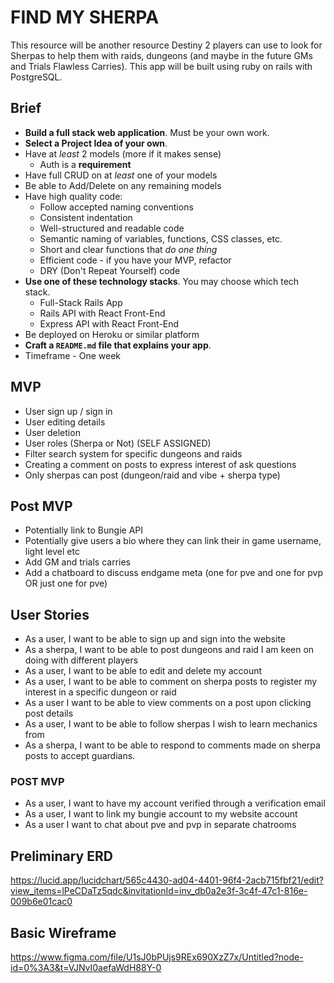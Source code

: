 # FIND MY SHERPA

This resource will be another resource Destiny 2 players can use to look for Sherpas to help them with raids, dungeons (and maybe in the future GMs and Trials Flawless Carries). This app will be built using ruby on rails with PostgreSQL. 

## Brief
- **Build a full stack web application**. Must be your own work.
- **Select a Project Idea of your own**.
- Have at _least_ 2 models (more if it makes sense)
  - Auth is a **requirement**
- Have full CRUD on at _least_ one of your models
- Be able to Add/Delete on any remaining models
- Have high quality code:
    - Follow accepted naming conventions
    - Consistent indentation
    - Well-structured and readable code
    - Semantic naming of variables, functions, CSS classes, etc.
    - Short and clear functions that _do one thing_
    - Efficient code - if you have your MVP, refactor
    - DRY (Don't Repeat Yourself) code
- **Use one of these technology stacks**. You may choose which tech stack.
  - Full-Stack Rails App
  - Rails API with React Front-End
  - Express API with React Front-End
- Be deployed on Heroku or similar platform
- **Craft a `README.md` file that explains your app**.
- Timeframe - One week


## MVP

- User sign up / sign in
- User editing details
- User deletion
- User roles (Sherpa or Not) (SELF ASSIGNED)
- Filter search system for specific dungeons and raids
- Creating a comment on posts to express interest of ask questions
- Only sherpas can post (dungeon/raid and vibe + sherpa type)

## Post MVP

- Potentially link to Bungie API
- Potentially give users a bio where they can link their in game username, light level etc
- Add GM and trials carries
- Add a chatboard to discuss endgame meta (one for pve and one for pvp OR just one for pve)

## User Stories

- As a user, I want to be able to sign up and sign into the website
- As a sherpa, I want to be able to post dungeons and raid I am keen on doing with different players
- As a user, I want to be able to edit and delete my account
- As a user, I want to be able to comment on sherpa posts to register my interest in a specific dungeon or raid
- As a user I want to be able to view comments on a post upon clicking post details
- As a user, I want to be able to follow sherpas I wish to learn mechanics from
- As a sherpa, I want to be able to respond to comments made on sherpa posts to accept guardians.

### POST MVP

- As a user, I want to have my account verified through a verification email
- As a user, I want to link my bungie account to my website account
- As a user I want to chat about pve and pvp in separate chatrooms

## Preliminary ERD

https://lucid.app/lucidchart/565c4430-ad04-4401-96f4-2acb715fbf21/edit?view_items=lPeCDaTz5qdc&invitationId=inv_db0a2e3f-3c4f-47c1-816e-009b6e01cac0

## Basic Wireframe

https://www.figma.com/file/U1sJ0bPUjs9REx690XzZ7x/Untitled?node-id=0%3A3&t=VJNvI0aefaWdH88Y-0